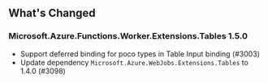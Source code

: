 ## What's Changed

<!-- Please add your release notes in the following format:
- My change description (#PR/#issue)
-->

### Microsoft.Azure.Functions.Worker.Extensions.Tables 1.5.0

- Support deferred binding for poco types in Table Input binding (#3003)
- Update dependency `Microsoft.Azure.WebJobs.Extensions.Tables` to 1.4.0 (#3098)